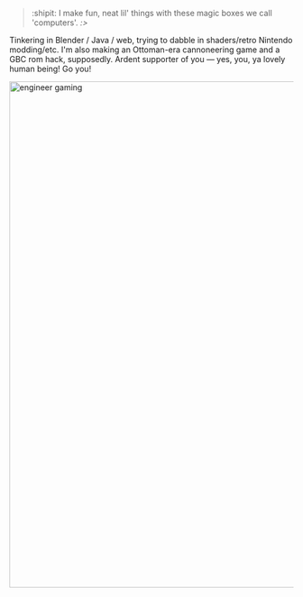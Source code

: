 > :shipit: I make fun, neat lil' things with these magic boxes we call 'computers'. _:>_

Tinkering in Blender / Java / web, trying to dabble in shaders/retro Nintendo modding/etc. I'm also making an Ottoman-era cannoneering game and a GBC rom hack, supposedly. Ardent supporter of you — yes, you, ya lovely human being! Go you!
<p align:"center">
<img width="898" alt="engineer gaming" src="https://github.com/PocketRice/pocketrice/assets/79682953/3a448f09-89e0-490a-9afc-3807ce21804f">
</p>

